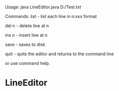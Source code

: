 Usage:
java LineEditor.java D:/Test.txt

Commands:
list  - list each line in n:xxx format

del n - delete line at n

ins n - insert line at n

save - saves to disk

quit - quits the editor and returns to the command line

or use command help.
# LineEditor
